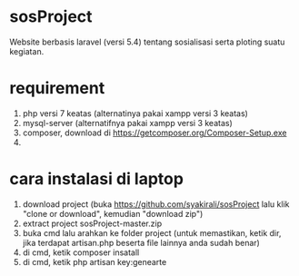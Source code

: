 # sosProject
Website berbasis laravel (versi 5.4) tentang sosialisasi serta ploting suatu kegiatan.

# requirement
1. php versi 7 keatas (alternatinya pakai xampp versi 3 keatas)
2. mysql-server (alternatifnya pakai xampp versi 3 keatas)
3. composer, download di https://getcomposer.org/Composer-Setup.exe
3. 

# cara instalasi di laptop
1. download project (buka https://github.com/syakirali/sosProject lalu klik "clone or download", kemudian "download zip")
2. extract project sosProject-master.zip
3. buka cmd lalu arahkan ke folder project (untuk memastikan, ketik dir, jika terdapat artisan.php beserta file lainnya anda sudah benar)
4. di cmd, ketik composer insatall
5. di cmd, ketik php artisan key:genearte

